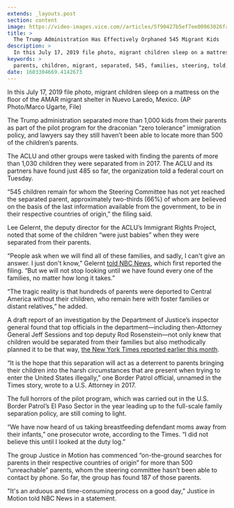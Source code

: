 ```yaml
--- 
extends: _layouts.post 
section: content 
image: https://video-images.vice.com//articles/5f90427b5ef7ee00963026fa/lede/1603289916340-ap19247817773364.jpeg?image-resize-opts=Y3JvcD0xeHc6MC44NDI3eGg7MHh3LDAuMDkyNXhoJnJlc2l6ZT0xMjAwOiomcmVzaXplPTEyMDA6Kg 
title: > 
  The Trump Administration Has Effectively Orphaned 545 Migrant Kids 
description: > 
  In this July 17, 2019 file photo, migrant children sleep on a mattress on the floor of the AMAR migrant shelter in Nuevo Laredo, Mexico.The ACLU and other groups were tasked with finding the parents of more than 1,030 children they were separated from in 2017.The ACLU and its partners have found just 485 so far, the organization told a federal court on Tuesday.“People ask when we will find all of these families, and sadly, I can't give an answer.“We have now heard of us taking breastfeeding defendant moms away from their infants,” one prosecutor wrote, according to the Times. 
keywords: > 
  parents, children, migrant, separated, 545, families, steering, told, respective, orphaned, wrote, times, kids, effectively, administration, separation, trump 
date: 1603304669.4142673 
--- 
```

<div><p>In this July 17, 2019 file photo, migrant children sleep on a mattress on the floor of the AMAR migrant shelter in Nuevo Laredo, Mexico. (AP Photo/Marco Ugarte, File)</p><span class="abc__textblock size--article"><p>The Trump administration separated more than 1,000 kids from their parents as part of the pilot program for the draconian &#8220;zero tolerance&#8221; immigration policy, and lawyers say they still haven&#8217;t been able to locate more than 500 of the children&#8217;s parents.</p>
</span><span class="abc__textblock size--article"><p>The ACLU and other groups were tasked with finding the parents of more than 1,030 children they were separated from in 2017. The ACLU and its partners have found just 485 so far, the organization told a federal court on Tuesday.</p>
</span><p></p><span class="abc__textblock size--article"><p>&#8220;545 children remain for whom the Steering Committee has not yet reached the separated parent, approximately two-thirds (66%) of whom are believed on the basis of the last information available from the government, to be in their respective countries of origin,&#8221; the filing said.</p>
</span><span class="abc__textblock size--article"><p>Lee Gelernt, the deputy director for the ACLU&#8217;s Immigrant Rights Project, noted that some of the children &#8220;were just babies&#8221; when they were separated from their parents.</p>
</span><p></p><span class="abc__textblock size--article"><p>&#8220;People ask when we will find all of these families, and sadly, I can't give an answer. I just don't know,&#8221; Gelernt <a href="https://www.nbcnews.com/politics/immigration/lawyers-say-they-can-t-find-parents-545-migrant-children-n1244066">told NBC News</a>, which first reported the filing. &#8220;But we will not stop looking until we have found every one of the families, no matter how long it takes.&#8221;</p>
</span><span class="abc__textblock size--article"><p>&#8220;The tragic reality is that hundreds of parents were deported to Central America without their children, who remain here with foster families or distant relatives,&#8221; he added.</p>
</span><p></p><span class="abc__textblock size--article"><p>A draft report of an investigation by the Department of Justice&#8217;s inspector general found that top officials in the department&#8212;including then-Attorney General Jeff Sessions and top deputy Rod Rosenstein&#8212;not only knew that children would be separated from their families but also methodically planned it to be that way, <a href="https://www.nytimes.com/2020/10/06/us/politics/family-separation-border-immigration-jeff-sessions-rod-rosenstein.html">the New York Times reported earlier this month</a>.</p>
</span><span class="abc__textblock size--article"><p>&#8220;It is the hope that this separation will act as a deterrent to parents bringing their children into the harsh circumstances that are present when trying to enter the United States illegally,&#8221; one Border Patrol official, unnamed in the Times story, wrote to a U.S. Attorney in 2017.</p>
</span><p></p><span class="abc__textblock size--article"><p>The full horrors of the pilot program, which was carried out in the U.S. Border Patrol&#8217;s El Paso Sector in the year leading up to the full-scale family separation policy, are still coming to light.</p>
</span><span class="abc__textblock size--article"><p>&#8220;We have now heard of us taking breastfeeding defendant moms away from their infants,&#8221; one prosecutor wrote, according to the Times. &#8220;I did not believe this until I looked at the duty log.&#8221;</p>
</span><span class="abc__textblock size--article"><p>The group Justice in Motion has commenced &#8220;on-the-ground searches for parents in their respective countries of origin&#8221; for more than 500 &#8220;unreachable&#8221; parents, whom the steering committee hasn&#8217;t been able to contact by phone. So far, the group has found 187 of those parents.</p>
</span><span class="abc__textblock size--article"><p>"It's an arduous and time-consuming process on a good day,&#8221; Justice in Motion told NBC News in a statement.</p>
</span><p></p><p class="abc__textblock size--article"></p></div>